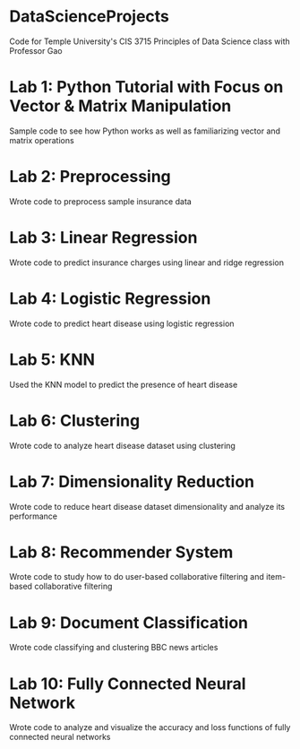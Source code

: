 # DataScienceProjects
Code for Temple University's CIS 3715 Principles of Data Science class with Professor Gao

# Lab 1: Python Tutorial with Focus on Vector & Matrix Manipulation

Sample code to see how Python works as well as familiarizing vector and matrix operations
# Lab 2: Preprocessing

Wrote code to preprocess sample insurance data
# Lab 3: Linear Regression

Wrote code to predict insurance charges using linear and ridge regression
# Lab 4: Logistic Regression

Wrote code to predict heart disease using logistic regression
# Lab 5: KNN

Used the KNN model to predict the presence of heart disease
# Lab 6: Clustering

Wrote code to analyze heart disease dataset using clustering
# Lab 7: Dimensionality Reduction

Wrote code to reduce heart disease dataset dimensionality and analyze its performance
# Lab 8: Recommender System

Wrote code to study how to do user-based collaborative filtering and item-based collaborative filtering
# Lab 9: Document Classification

Wrote code classifying and clustering BBC news articles
# Lab 10: Fully Connected Neural Network

Wrote code to analyze and visualize the accuracy and loss functions of fully connected neural networks
